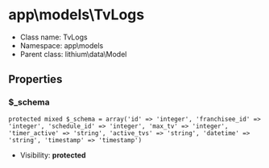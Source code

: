 app\models\TvLogs
===============






* Class name: TvLogs
* Namespace: app\models
* Parent class: lithium\data\Model





Properties
----------


### $_schema

    protected mixed $_schema = array('id' => 'integer', 'franchisee_id' => 'integer', 'schedule_id' => 'integer', 'max_tv' => 'integer', 'timer_active' => 'string', 'active_tvs' => 'string', 'datetime' => 'string', 'timestamp' => 'timestamp')





* Visibility: **protected**



